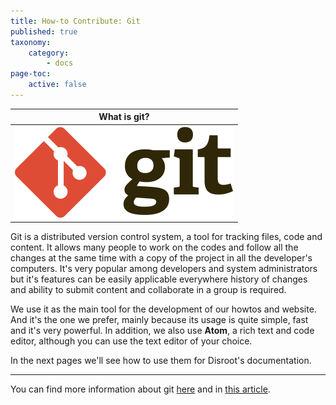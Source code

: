 ```yaml
---
title: How-to Contribute: Git
published: true
taxonomy:
    category:
        - docs
page-toc:
    active: false
---
```


|What is git?|
|:--:|
|![](en/git.png)|

Git is a distributed version control system, a tool for tracking files, code and content. It allows many people to work on the codes and follow all the changes at the same time with a copy of the project in all the developer's computers. It's very popular among developers and system administrators but it's features can be easily applicable everywhere history of changes and ability to submit content and collaborate in a group is required.

We use it as the main tool for the development of our howtos and website. And it's the one we prefer, mainly because its usage is quite simple, fast and it's very powerful. In addition, we also use **Atom**, a rich text and code editor, although you can use the text editor of your choice.

In the next pages we'll see how to use them for Disroot's documentation.

----
You can find more information about git [here](https://en.wikipedia.org/wiki/Git) and in [this article](https://medium.freecodecamp.org/what-is-git-and-how-to-use-it-c341b049ae61?gi=805863b5a598).
